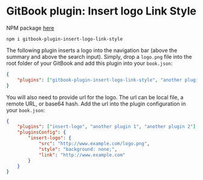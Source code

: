 GitBook plugin: Insert logo Link Style
======================================

NPM package [here](https://www.npmjs.com/package/gitbook-plugin-insert-logo-link-style)

```
npm i gitbook-plugin-insert-logo-link-style
```

The following plugin inserts a logo into the navigation bar (above the summary and above the search input). Simply, drop a `logo.png` file into the root folder of your GitBook and add this plugin into your `book.json`:

```json
{
    "plugins": ["gitbook-plugin-insert-logo-link-style", "another plugin 1", "another plugin 2"]
}
```

You will also need to provide url for the logo. The url can be local file, a remote URL, or base64 hash. Add the url into the plugin configuration in your `book.json`:

```json
{
    "plugins": ["insert-logo", "another plugin 1", "another plugin 2"],
    "pluginsConfig": {
        "insert-logo": {
            "src": "http://www.example.com/logo.png",
            "style": "background: none;",
            "link": "http://www.example.com"
        }
    }
}
```
